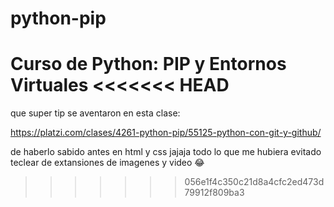 # python-pip
Curso de Python: PIP y Entornos Virtuales
<<<<<<< HEAD
=======

que super tip se aventaron en esta clase:

https://platzi.com/clases/4261-python-pip/55125-python-con-git-y-github/

de haberlo sabido antes en html y css jajaja todo lo que me hubiera evitado teclear de extansiones de imagenes y video 😂
>>>>>>> 056e1f4c350c21d8a4cfc2ed473d79912f809ba3
